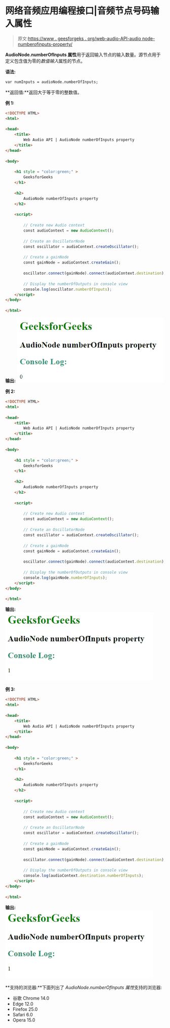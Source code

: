 # 网络音频应用编程接口|音频节点号码输入属性

> 原文:[https://www . geesforgeks . org/web-audio-API-audio node-numberofinputs-property/](https://www.geeksforgeeks.org/web-audio-api-audionode-numberofinputs-property/)

**AudioNode.numberOfInputs 属性**用于返回输入节点的输入数量。源节点用于定义包含值为零的*数值输入*属性的节点。

**语法:**

```html
var numInputs = audioNode.numberOfInputs;
```

**返回值:**返回大于等于零的整数值。

**例 1:**

```html
<!DOCTYPE HTML> 
<html> 

<head> 
    <title> 
        Web Audio API | AudioNode numberOfInputs property
    </title>
</head> 

<body> 

    <h1 style = "color:green;" > 
        GeeksforGeeks
    </h1>

    <h2>
        AudioNode numberOfInputs property
    </h2>

    <script>

        // Create new Audio context
        const audioContext = new AudioContext();

        // Create an OscillatorNode 
        const oscillator = audioContext.createOscillator();

        // Create a gainNode
        const gainNode = audioContext.createGain();

        oscillator.connect(gainNode).connect(audioContext.destination);

        // Display the numberOfOutputs in console view
        console.log(oscillator.numberOfInputs);
    </script>
</body>

</html>                   
```

**输出:**
![](img/7510aad3fa778cb72b790a2b0a4123c6.png)

**例 2:**

```html
<!DOCTYPE HTML> 
<html> 

<head> 
    <title> 
        Web Audio API | AudioNode numberOfInputs property
    </title>
</head> 

<body> 

    <h1 style = "color:green;" > 
        GeeksforGeeks
    </h1>

    <h2>
        AudioNode numberOfInputs property
    </h2>

    <script>

        // Create new Audio context
        const audioContext = new AudioContext();

        // Create an OscillatorNode 
        const oscillator = audioContext.createOscillator();

        // Create a gainNode
        const gainNode = audioContext.createGain();

        oscillator.connect(gainNode).connect(audioContext.destination);

        // Display the numberOfOutputs in console view
        console.log(gainNode.numberOfInputs);
    </script>
</body>

</html>                   
```

**输出:**
![](img/1739399745f481735977afd5b249fd06.png)

**例 3:**

```html
<!DOCTYPE HTML> 
<html> 

<head> 
    <title> 
        Web Audio API | AudioNode numberOfInputs property
    </title>
</head> 

<body> 

    <h1 style = "color:green;" > 
        GeeksforGeeks
    </h1>

    <h2>
        AudioNode numberOfInputs property
    </h2>

    <script>

        // Create new Audio context
        const audioContext = new AudioContext();

        // Create an OscillatorNode 
        const oscillator = audioContext.createOscillator();

        // Create a gainNode
        const gainNode = audioContext.createGain();

        oscillator.connect(gainNode).connect(audioContext.destination);

        // Display the numberOfOutputs in console view
        console.log(audioContext.destination.numberOfInputs);
    </script>
</body>

</html>                   
```

**输出:**
![](img/1739399745f481735977afd5b249fd06.png)

**支持的浏览器:**下面列出了 *AudioNode.numberOfInputs 属性*支持的浏览器:

*   谷歌 Chrome 14.0
*   Edge 12.0
*   Firefox 25.0
*   Safari 6.0
*   Opera 15.0